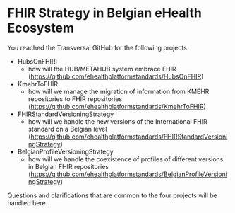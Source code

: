 # FHIR Strategy in Belgian eHealth Ecosystem
You reached the Transversal GitHub for the following projects 
- HubsOnFHIR:
  - how will the HUB/METAHUB system embrace FHIR (https://github.com/ehealthplatformstandards/HubsOnFHIR)
- KmehrToFHIR
  - how will we manage the migration of information from KMEHR repositories to FHIR repositories (https://github.com/ehealthplatformstandards/KmehrToFHIR)
- FHIRStandardVersioningStrategy
  - how will we handle the new versions of the International FHIR standard on a Belgian level  (https://github.com/ehealthplatformstandards/FHIRStandardVersioningStrategy)
- BelgianProfileVersioningStrategy
  - how will we handle the coexistence of profiles of different versions in Belgian FHIR repositories (https://github.com/ehealthplatformstandards/BelgianProfileVersioningStrategy)

Questions and clarifications that are common to the four projects will be handled here.
